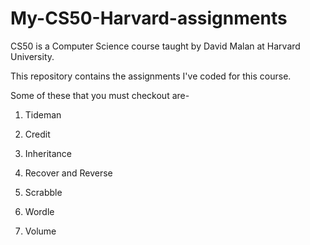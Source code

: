 # My-CS50-Harvard-assignments

CS50 is a Computer Science course taught by David Malan at Harvard University.

This repository contains the assignments I've coded for this course.

Some of these that you must checkout are-
1. Tideman

2. Credit

3. Inheritance

4. Recover and Reverse

5. Scrabble

6. Wordle

7. Volume

